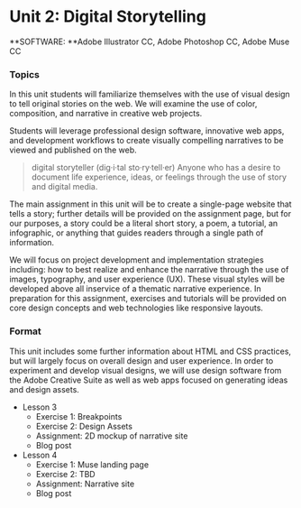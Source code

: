 # Unit 2: Digital Storytelling

**SOFTWARE: **Adobe Illustrator CC, Adobe Photoshop CC, Adobe Muse CC 

### Topics

In this unit students will familiarize themselves with the use of visual design to tell original stories on the web. We will examine the use of color, composition, and narrative in creative web projects.

Students will leverage professional design software, innovative web apps, and development workflows to create visually compelling narratives to be viewed and published on the web.



> digital storyteller \(dig·i·tal sto·ry·tell·er\) Anyone who has a desire to document life experience, ideas, or feelings through the use of story and digital media.



The main assignment in this unit will be to create a single-page website that tells a story; further details will be provided on the assignment page, but for our purposes, a story could be a literal short story, a poem, a tutorial, an infographic, or anything that guides readers through a single path of information.

We will focus on project development and implementation strategies including: how to best realize and enhance the narrative through the use of images, typography, and user experience \(UX\). These visual styles will be developed above all inservice of a thematic narrative experience. In preparation for this assignment, exercises and tutorials will be provided on core design concepts and web technologies like responsive layouts.

### Format

This unit includes some further information about HTML and CSS practices, but will largely focus on overall design and user experience. In order to experiment and develop visual designs, we will use design software from the Adobe Creative Suite as well as web apps focused on generating ideas and design assets.

* Lesson 3
  * Exercise 1: Breakpoints
  * Exercise 2: Design Assets
  * Assignment: 2D mockup of narrative site
  * Blog post
* Lesson 4
  * Exercise 1: Muse landing page
  * Exercise 2: TBD
  * Assignment: Narrative site
  * Blog post





